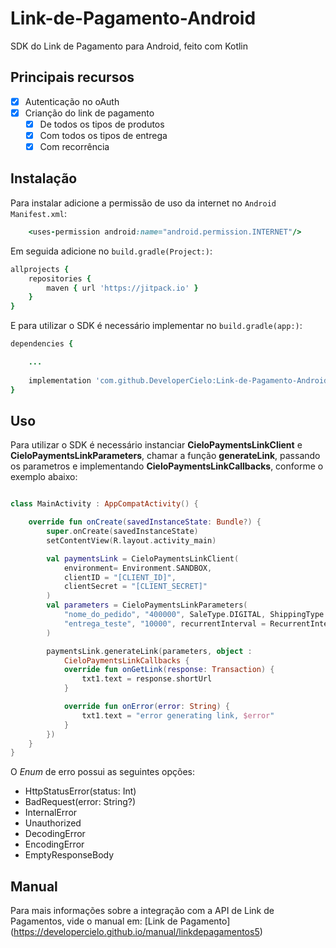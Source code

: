 # Link-de-Pagamento-Android

SDK do Link de Pagamento para Android, feito com Kotlin

## Principais recursos

* [x] Autenticação no oAuth
* [x] Crianção do link de pagamento
  * [x] De todos os tipos de produtos
  * [x] Com todos os tipos de entrega
  * [x] Com recorrência
  
## Instalação

Para instalar adicione a permissão de uso da internet no `Android Manifest.xml`:
```ruby
    <uses-permission android:name="android.permission.INTERNET"/>
````

Em seguida adicione no `build.gradle(Project:)`:
```ruby
allprojects {
    repositories {
        maven { url 'https://jitpack.io' }
    }
}
````

E para utilizar o SDK é necessário implementar no `build.gradle(app:)`:
```ruby
dependencies {

    ...
    
    implementation 'com.github.DeveloperCielo:Link-de-Pagamento-Android:1.0'
}
````
## Uso

Para utilizar o SDK é necessário instanciar **CieloPaymentsLinkClient** e **CieloPaymentsLinkParameters**, chamar a função **generateLink**, 
passando os parametros e implementando **CieloPaymentsLinkCallbacks**, conforme o exemplo abaixo:

```kotlin

class MainActivity : AppCompatActivity() {

    override fun onCreate(savedInstanceState: Bundle?) {
        super.onCreate(savedInstanceState)
        setContentView(R.layout.activity_main)

        val paymentsLink = CieloPaymentsLinkClient(
            environment= Environment.SANDBOX,
            clientID = "[CLIENT_ID]",
            clientSecret = "[CLIENT_SECRET]"
        )
        val parameters = CieloPaymentsLinkParameters(
            "nome_do_pedido", "400000", SaleType.DIGITAL, ShippingType.CORREIOS,
            "entrega_teste", "10000", recurrentInterval = RecurrentInterval.MONTHLY
        )

        paymentsLink.generateLink(parameters, object :
            CieloPaymentsLinkCallbacks {
            override fun onGetLink(response: Transaction) {
                txt1.text = response.shortUrl
            }

            override fun onError(error: String) {
                txt1.text = "error generating link, $error"
            }
        })
    }
}

```

O *Enum* de erro possui as seguintes opções:

* HttpStatusError(status: Int)
* BadRequest(error: String?)
* InternalError
* Unauthorized
* DecodingError
* EncodingError
* EmptyResponseBody

## Manual

Para mais informações sobre a integração com a API de Link de Pagamentos, vide o manual em: [Link de Pagamento] (https://developercielo.github.io/manual/linkdepagamentos5)
